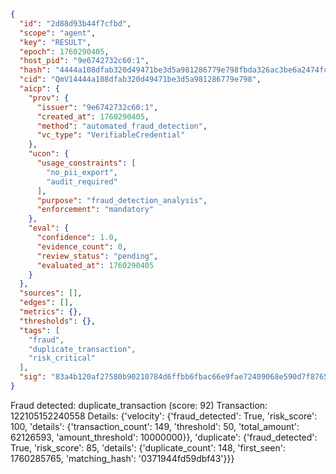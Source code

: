 ```json
{
  "id": "2d88d93b44f7cfbd",
  "scope": "agent",
  "key": "RESULT",
  "epoch": 1760290405,
  "host_pid": "9e6742732c60:1",
  "hash": "4444a108dfab320d49471be3d5a981286779e798fbda326ac3be6a2474fc74a2",
  "cid": "QmV14444a108dfab320d49471be3d5a981286779e798",
  "aicp": {
    "prov": {
      "issuer": "9e6742732c60:1",
      "created_at": 1760290405,
      "method": "automated_fraud_detection",
      "vc_type": "VerifiableCredential"
    },
    "ucon": {
      "usage_constraints": [
        "no_pii_export",
        "audit_required"
      ],
      "purpose": "fraud_detection_analysis",
      "enforcement": "mandatory"
    },
    "eval": {
      "confidence": 1.0,
      "evidence_count": 0,
      "review_status": "pending",
      "evaluated_at": 1760290405
    }
  },
  "sources": [],
  "edges": [],
  "metrics": {},
  "thresholds": {},
  "tags": [
    "fraud",
    "duplicate_transaction",
    "risk_critical"
  ],
  "sig": "83a4b120af27580b90210784d6ffbb6fbac66e9fae72409068e590d7f8765d1f"
}
```

Fraud detected: duplicate_transaction (score: 92)
Transaction: 122105152240558
Details: {'velocity': {'fraud_detected': True, 'risk_score': 100, 'details': {'transaction_count': 149, 'threshold': 50, 'total_amount': 62126593, 'amount_threshold': 10000000}}, 'duplicate': {'fraud_detected': True, 'risk_score': 85, 'details': {'duplicate_count': 148, 'first_seen': 1760285765, 'matching_hash': '0371944fd59dbf43'}}}